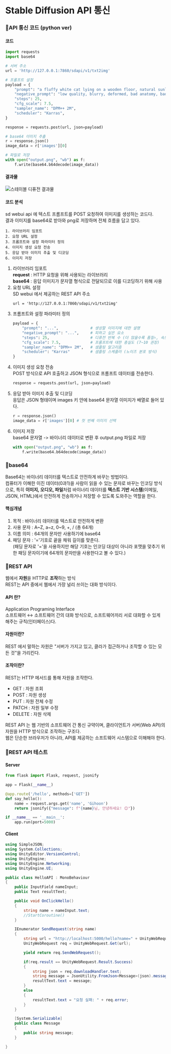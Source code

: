 # Stable Diffusion API 통신

### 📌API 통신 코드 (python ver)
#### 코드
```python
import requests
import base64

# 서버 주소
url = 'http://127.0.0.1:7860/sdapi/v1/txt2img'

# 프롬프트 설정
payload = {
    "prompt": "a fluffy white cat lying on a wooden floor, natural sunlight from the window, photorealistic, ultra detailed, 8k, soft shadow, close-up",
    "negative_prompt": "low quality, blurry, deformed, bad anatomy, bad eyes, cross-eyed, asymmetrical eyes, mutated eyes, fused eyes, extra eyes, extra limbs, cropped, out of frame, watermark, text, nsfw, unnatural colors",
    "steps": 25,
    "cfg_scale": 7.5,
    "sampler_name": "DPM++ 2M",
    "scheduler": "Karras",
}

response = requests.post(url, json=payload)

# base64 이미지 추출
r = response.json()
image_data = r['images'][0]

# 파일로 저장
with open("output.png", "wb") as f:
    f.write(base64.b64decode(image_data))
```
#### 결과물
![스테이블 디퓨전 결과물](img/post/250704/output.png)

#### 코드 분석
sd webui api 에 텍스트 프롬프트를 POST 요청하여 이미지를 생성하는 코드다.</br>
결과 이미지를 base64로 받아와 png로 저장하며 전체 흐름을 담고 있다.</br>
```plainText
1. 라이브러리 임포트
2. 요청 URL 설정
3. 프롬프트와 설정 파라미터 정의
4. 이미지 생성 요청 전송
5. 응답 받아 이미지 추출 및 디코딩
6. 이미지 저장
```
1. 라이브러리 임포트</br>
**request** : HTTP 요청을 위해 사용되는 라이브러리</br> 
**base64** : 응답 이미지가 문자열 형식으로 전달되므로 이를 디코딩하기 위해 사용</br>
2. 요청 URL 설정</br>
    SD webui 에서 제공하는 REST API 주소</br>
    ```plainText
    url = 'http://127.0.0.1:7860/sdapi/v1/txt2img'
    ```
3. 프롬프트와 설정 파라미터 정의</br>
    ```python
    payload = {
        "prompt": "...",              # 생성할 이미지에 대한 설명
        "negative_prompt": "...",     # 피하고 싶은 요소
        "steps": 25,                  # 디퓨전 반복 수 (더 많을수록 품질↑, 속도↓)
        "cfg_scale": 7.5,             # 프롬프트에 대한 충실도 (7~10 권장)
        "sampler_name": "DPM++ 2M",   # 샘플링 알고리즘
        "scheduler": "Karras"         # 샘플링 스케줄러 (노이즈 분포 방식)
    }
    ```
4. 이미지 생성 요청 전송</br>
    POST 방식으로 API 호출하고 JSON 형식으로 프롬프트 데이터를 전송한다.</br>
    ```python
    response = requests.post(url, json=payload)
    ```
5. 응답 받아 이미지 추출 및 디코딩</br>
    응답은 JSON 형태이며 images 키 안에 base64 문자열 이미지가 배열로 들어 있다.</br>
    ```python
    r = response.json()
    image_data = r['images'][0] # 첫 번째 이미지 선택
    ```
6. 이미지 저장</br>
    base64 문자열 -> 바이너리 데이터로 변환 후 output.png 파일로 저장</br>
    ```python
    with open("output.png", "wb") as f:
        f.write(base64.b64decode(image_data))
    ```

### 📌base64
Base64는 바이너리 데이터를 텍스트로 안전하게 바꾸는 방법이다.</br>
컴퓨터가 이해한 이진 데이터(0과1)을 사람이 읽을 수 있는 문자로 바꾸는 인코딩 방식으로, 특히 **이미지, 오디오, 파일**처럼 바이너리 데이터를 **텍스트 기반 시스템**(이메일, JSON, HTML)에서 안전하게 전송하거나 저장할 수 있도록 도와주는 역할을 한다.</br>

#### 핵심개념
1. 목적 : 바이너리 데이터를 텍스트로 안전하게 변환</br>
2. 사용 문자 : A~Z, a~z, 0~9, +, / (총 64개)</br>
3. 이름 의미 : 64개의 문자만 사용하기에 base64</br>
4. 패딩 문자 : '='기호로 끝을 채워 길이를 맞춘다.</br>
(패딩 문자로 '='을 사용하지만 해당 기호는 인코딩 대상이 아니라 포맷을 맞추기 위한 패딩 문자이기에 64개의 문자만을 사용한다고 볼 수 있다.)</br>

### 📌REST API
웹에서 **자원**을 HTTP로 **조작**하는 방식</br>
REST는 API 중에서 웹에서 가장 널리 쓰이는 대화 방식이다.</br>

#### API 란?
Application Programing Interface</br>
소프트웨어 ↔ 소프트웨어 간의 대화 방식으로, 소프트웨어끼리 서로 대화할 수 있게 해주는 규칙(인터페이스)다.</br>

#### 자원이란?
REST 에서 말하는 자원은 "서버가 가지고 있고, 클라가 접근하거나 조작할 수 있는 모든 것"을 가리킨다.</br>

#### 조작이란?
REST는 HTTP 메서드를 통해 자원을 조작한다.</br>
- GET : 자원 조회
- POST : 자원 생성
- PUT : 자원 전체 수정
- PATCH : 자원 일부 수정
- DELETE : 자원 삭제

REST API 는 웹 기반의 소프트웨어 간 통신 규약이며, 클라이언트가 서버(Web API)의 자원을 HTTP 방식으로 조작하는 구조다.</br>
웹은 단순한 브라우저가 아니라, API를 제공하는 소프트웨어 시스템으로 이해해야 한다.</br>

### 📌REST API 테스트

#### Server
```python
from flask import Flask, request, jsonify

app = Flask(__name__)

@app.route('/hello', methods=['GET'])
def say_hello():
    name = request.args.get('name', 'Gihoon')
    return jsonify({"message": f"{name}님, 안녕하세요! 😊"})

if __name__ == '__main__':
    app.run(port=5000)
```

#### Client
```csharp
using SimpleJSON;
using System.Collections;
using UnityEditor.VersionControl;
using UnityEngine;
using UnityEngine.Networking;
using UnityEngine.UI;

public class HelloAPI : MonoBehaviour
{
    public InputField nameInput;
    public Text resultText;

    public void OnClickHello()
    {
        string name = nameInput.text;
        //StartCoroutine()
    }

    IEnumerator SendRequest(string name)
    {
        string url = "http://localhost:5000/hello?name=" + UnityWebRequest.EscapeURL(name);
        UnityWebRequest req = UnityWebRequest.Get(url);

        yield return req.SendWebRequest();

        if(req.result == UnityWebRequest.Result.Success)
        {
            string json = req.downloadHandler.text;
            string message = JsonUtility.FromJson<Message>(json).message;
            resultText.text = message;
        }
        else
        {
            resultText.text = "요청 실패: " + req.error;
        }
    }

    [System.Serializable]
    public class Message
    {
        public string message;
    }

}
```

